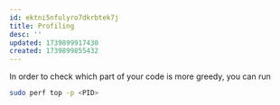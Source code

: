 ```yaml
---
id: ektni5nfulyro7dkrbtek7j
title: Profiling
desc: ''
updated: 1739899917430
created: 1739899855432
---
```



In order to check which part of your code is more greedy, you can run 

```bash
sudo perf top -p <PID>
```
